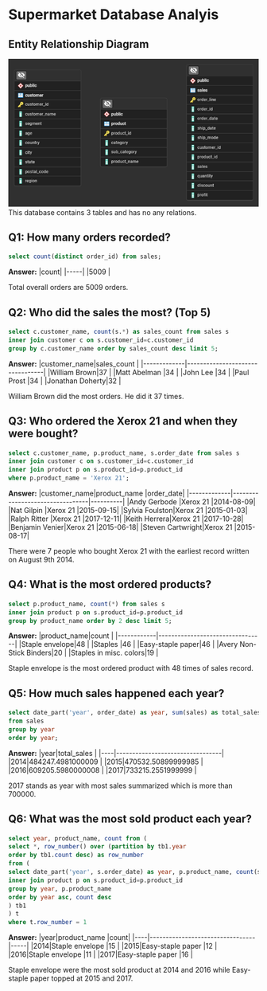 # Supermarket Database Analyis

## Entity Relationship Diagram
<img width="577" alt="image" src="https://github.com/tengkumuazabs/my-portfolio/blob/main/sql/diagram/erd-supermarket.png">
This database contains 3 tables and has no any relations.

## Q1: How many orders recorded?
````sql
select count(distinct order_id) from sales;
````
**Answer:**
|count|
|-----|
|5009 |

Total overall orders are 5009 orders.

## Q2: Who did the sales the most? (Top 5)
````sql
select c.customer_name, count(s.*) as sales_count from sales s 
inner join customer c on s.customer_id=c.customer_id
group by c.customer_name order by sales_count desc limit 5;
````
**Answer:**
|customer_name|sales_count                      |
|-------------|---------------------------------|
|William Brown|37                               |
|Matt Abelman |34                               |
|John Lee     |34                               |
|Paul Prost   |34                               |
|Jonathan Doherty|32                               |

William Brown did the most orders. He did it 37 times.

## Q3: Who ordered the Xerox 21 and when they were bought?
````sql
select c.customer_name, p.product_name, s.order_date from sales s
inner join customer c on s.customer_id=c.customer_id
inner join product p on s.product_id=p.product_id
where p.product_name = 'Xerox 21';  
````
**Answer:**
|customer_name|product_name                     |order_date|
|-------------|---------------------------------|----------|
|Andy Gerbode |Xerox 21                         |2014-08-09|
|Nat Gilpin   |Xerox 21                         |2015-09-15|
|Sylvia Foulston|Xerox 21                         |2015-01-03|
|Ralph Ritter |Xerox 21                         |2017-12-11|
|Keith Herrera|Xerox 21                         |2017-10-28|
|Benjamin Venier|Xerox 21                         |2015-06-18|
|Steven Cartwright|Xerox 21                         |2015-08-17|

There were 7 people who bought Xerox 21 with the earliest record written on August 9th 2014.

## Q4: What is the most ordered products?
````sql
select p.product_name, count(*) from sales s
inner join product p on s.product_id=p.product_id
group by product_name order by 2 desc limit 5;
````
**Answer:**
|product_name|count                            |
|------------|---------------------------------|
|Staple envelope|48                               |
|Staples     |46                               |
|Easy-staple paper|46                               |
|Avery Non-Stick Binders|20                               |
|Staples in misc. colors|19                               |

Staple envelope is the most ordered product with 48 times of sales record.

## Q5: How much sales happened each year?
````sql
select date_part('year', order_date) as year, sum(sales) as total_sales
from sales
group by year
order by year;
````
**Answer:**
|year|total_sales                      |
|----|---------------------------------|
|2014|484247.4981000009                |
|2015|470532.50899999985               |
|2016|609205.5980000008                |
|2017|733215.2551999999                |

2017 stands as year with most sales summarized which is more than 700000.

## Q6: What was the most sold product each year?
````sql
select year, product_name, count from (
select *, row_number() over (partition by tb1.year 
order by tb1.count desc) as row_number
from (
select date_part('year', s.order_date) as year, p.product_name, count(s.product_id) from sales s
inner join product p on s.product_id=p.product_id
group by year, p.product_name
order by year asc, count desc
) tb1
) t 
where t.row_number = 1
````
**Answer:**
|year|product_name                     |count|
|----|---------------------------------|-----|
|2014|Staple envelope                  |15   |
|2015|Easy-staple paper                |12   |
|2016|Staple envelope                  |11   |
|2017|Easy-staple paper                |16   |

Staple envelope were the most sold product at 2014 and 2016 while Easy-staple paper topped at 2015 and 2017.
